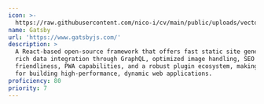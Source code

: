 ```yaml
---
icon: >-
  https://raw.githubusercontent.com/nico-i/cv/main/public/uploads/vector/logos/gatsby.svg
name: Gatsby
url: 'https://www.gatsbyjs.com/'
description: >
  A React-based open-source framework that offers fast static site generation,
  rich data integration through GraphQL, optimized image handling, SEO
  friendliness, PWA capabilities, and a robust plugin ecosystem, making it ideal
  for building high-performance, dynamic web applications.
proficiency: 80
priority: 7
---
```


